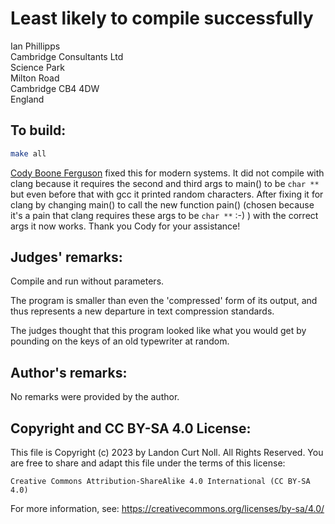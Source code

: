 # Least likely to compile successfully

Ian Phillipps  
Cambridge Consultants Ltd  
Science Park  
Milton Road  
Cambridge CB4 4DW  
England  


## To build:

```sh
make all
```


[Cody Boone Ferguson](/winners.html#Cody_Boone_Ferguson) fixed this for modern
systems. It did not compile with clang because it requires the second and third
args to main() to be `char **` but even before that with gcc it printed random
characters. After fixing it for clang by changing main() to call the new
function pain() (chosen because it's a pain that clang requires these args to
be `char **` :-) ) with the correct args it now works. Thank you Cody for your
assistance!


## Judges' remarks:

Compile and run without parameters.

The program is smaller than even the 'compressed' form of its output,
and thus represents a new departure in text compression standards.

The judges thought that this program looked like what you would get
by pounding on the keys of an old typewriter at random.

## Author's remarks:

No remarks were provided by the author.


## Copyright and CC BY-SA 4.0 License:

This file is Copyright (c) 2023 by Landon Curt Noll.  All Rights Reserved.
You are free to share and adapt this file under the terms of this license:

    Creative Commons Attribution-ShareAlike 4.0 International (CC BY-SA 4.0)

For more information, see: https://creativecommons.org/licenses/by-sa/4.0/
